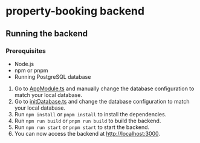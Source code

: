 # property-booking backend

## Running the backend

### Prerequisites

- Node.js
- npm or pnpm
- Running PostgreSQL database

1. Go to [AppModule.ts](src/app.module.ts) and manually change the database configuration to match your local database.
2. Go to [initDatabase.ts](src/initDatabase.ts) and change the database configuration to match your local database.
3. Run `npm install` or `pnpm install` to install the dependencies.
4. Run `npm run build` or `pnpm run build` to build the backend.
5. Run `npm run start` or `pnpm start` to start the backend.
6. You can now access the backend at [http://localhost:3000](http://localhost:3000).
